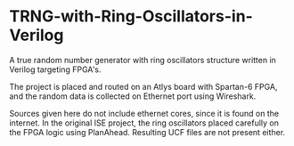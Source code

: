 # TRNG-with-Ring-Oscillators-in-Verilog
A true random number generator with ring oscillators structure written in Verilog targeting FPGA's. 

The project is placed and routed on an Atlys board with Spartan-6 FPGA, and the random data is collected on Ethernet port using Wireshark.

Sources given here do not include ethernet cores, since it is found on the internet. In the original ISE project, the ring oscillators placed carefully on the FPGA logic using PlanAhead. Resulting UCF files are not present either.
